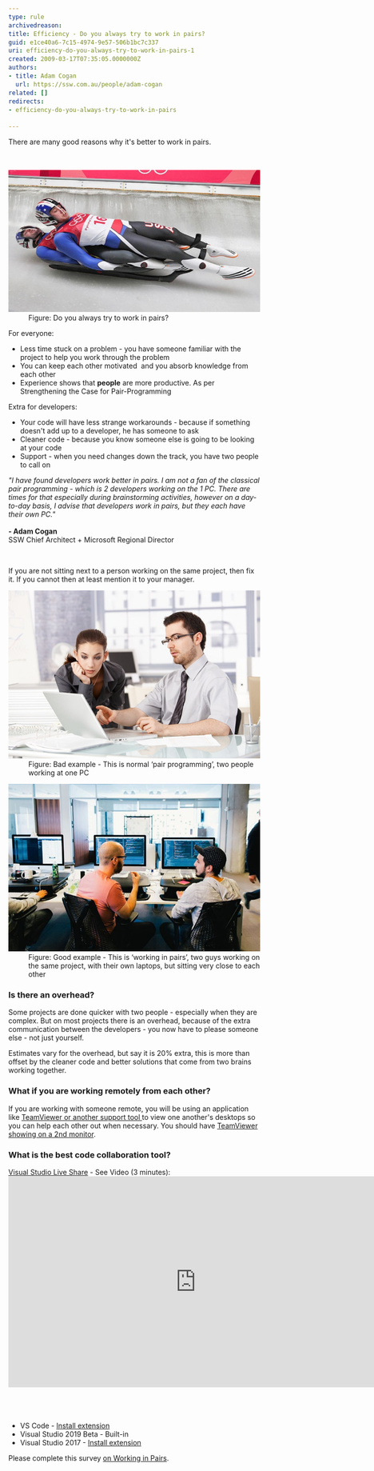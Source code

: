 ```yaml
---
type: rule
archivedreason: 
title: Efficiency - Do you always try to work in pairs?
guid: e1ce40a6-7c15-4974-9e57-506b1bc7c337
uri: efficiency-do-you-always-try-to-work-in-pairs-1
created: 2009-03-17T07:35:05.0000000Z
authors:
- title: Adam Cogan
  url: https://ssw.com.au/people/adam-cogan
related: []
redirects:
- efficiency-do-you-always-try-to-work-in-pairs

---
```



​​​​There are many good reasons why it's better to work in pairs. 
<br>
<br><excerpt class='endintro'></excerpt><br>
<dl class="image"><dt>
      <img class="ms-rteCustom-ImageArea" alt="Do you always try to work in pairs?" src="ProjectManagement_PairProgramming_Luge.jpg" />​</dt><dd>Figure: Do you always try to work in pairs?<br></dd></dl><p>For everyone:</p><ul><li>Less time stuck on a problem - you have someone familiar with the project to help you work through the problem</li><li>You can keep each other motivated  and you absorb knowledge from each other<br></li><li>Experience shows that 
      <b>people</b> are more productive. As per​ 
      <a>Strengthening the Case for Pair-Programming</a></li></ul><p>Extra for d​evelopers:<br></p><ul><li>Your code will have less strange workarounds - because if something doesn't add up to a developer, he has someone to ask </li><li>Cleaner code - because you know someone else is going to be looking at your code </li><li>Support - when you need changes down the track, you have two people to call on </li></ul><p class="ssw15-rteElement-Reference"> 
   <em>"I have found developers work better in pairs. I am not a fan of the classical pair programming - which is 2 developers working on the 1 PC. There are times for that especially during brainstorming activities, however on a day-to-day basis, I advise that developers work in pairs, but they each have their own PC."</em><br><br><b>- Adam Cogan​</b><br>SSW Chief Architect + Microsoft Regional Director<br></p><p> 
   <br> 
</p><p>If you are not sitting next to a person working on the same project, then fix it. If you cannot then at least mention it to your manager.</p><dl class="badImage"><dt>
      <img src="PairProgramming01.jpg" alt="" />
   </dt><dd>Figure: Bad example - This is normal ‘pair programming’, two people working at one PC</dd></dl><dl class="goodImage"><dt>
      <img src="PairProgramming02_Small.jpg" alt="" />
   </dt><dd>Figure: Good example - This is ‘working in pairs’, two guys working on the same project, with their own laptops, but sitting very close to each other</dd></dl><h3 class="ssw15-rteElement-H3"> Is there an overhead?</h3><p>Some projects are done quicker with two people - especially when they are complex. But on most projects there is an overhead, because of the extra communication between the developers - you now have to please someone else - not just yourself. </p><p>Estimates vary for the overhead, but say it is 20% extra, this is more than offset by the cleaner code and better solutions that come from two brains working together.</p><h3 class="ssw15-rteElement-H3"> What if you are working remotely from each other?</h3><p>If you are working with someone remote, you will be using an application like 
   <a href=/do-you-know-the-best-way-to-give-the-best-customer-support shape="rect">TeamViewer or another support tool </a>to view one another's desktops so you can help each other out when necessary. You should have 
   <a href=/efficiency-do-you-use-two-monitors shape="rect">TeamViewer showing on a 2nd monitor</a>.<br></p><h3 class="ssw15-rteElement-H3">What is the best code collaboration tool?</h3> 
<a href="https://visualstudio.microsoft.com/services/live-share/">Visual Studio Live Share</a> - See Video (3 minutes): 
<div><div class="ms-rtestate-read ms-rte-embedcode ms-rte-embedil ms-rtestate-notify"> 
      <iframe width="750" height="422" src="https://www.youtube.com/embed/xwVQlFFre6Q" frameborder="0"></iframe> </div> 
   <br> 
   <div> 
      <br> 
   </div><div><ul><li>VS Code - <a href="https://marketplace.visualstudio.com/items?itemName=MS-vsliveshare.vsliveshare">Install extension</a> <br></li><li>Visual Studio 2019 Beta - Built-in<br></li><li>Visual Studio 2017 - 
            <a href="https://marketplace.visualstudio.com/items?itemName=MS-vsliveshare.vsls-vs">Install extension</a>​<br></li></ul><div>Please complete this survey <a href="https://forms.office.com/Pages/ResponsePage.aspx?id=NHwvrDW56Uir3BHl1PyysCa8TOGbvXxGkJLSg13sAKhUMjdMN0g2MEZHNjZJU1NVNVBOTzY1TjJXRyQlQCN0PWcu" target="_blank">on Working in Pairs</a>.​<br></div></div></div>


